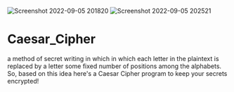 ![Screenshot 2022-09-05 201820](https://user-images.githubusercontent.com/96364290/188478567-ebde5618-56e4-4e97-8361-020d553f1eb0.jpg)
![Screenshot 2022-09-05 202521](https://user-images.githubusercontent.com/96364290/188478575-065b54d0-e48d-4be2-92eb-50845e8eb50d.jpg)
# Caesar_Cipher
a method of secret writing in which in which each letter in the plaintext is replaced by a letter some fixed number of positions among the alphabets. So, based on this idea here's a Caesar Cipher program to keep your secrets encrypted! 
